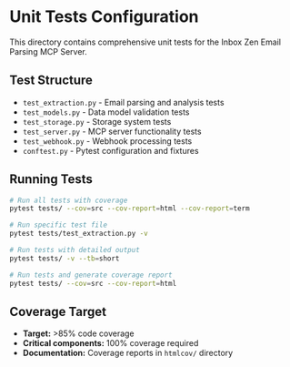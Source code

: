 # Unit Tests Configuration

This directory contains comprehensive unit tests for the Inbox Zen Email Parsing MCP Server.

## Test Structure

- `test_extraction.py` - Email parsing and analysis tests
- `test_models.py` - Data model validation tests
- `test_storage.py` - Storage system tests
- `test_server.py` - MCP server functionality tests
- `test_webhook.py` - Webhook processing tests
- `conftest.py` - Pytest configuration and fixtures

## Running Tests

```bash
# Run all tests with coverage
pytest tests/ --cov=src --cov-report=html --cov-report=term

# Run specific test file
pytest tests/test_extraction.py -v

# Run tests with detailed output
pytest tests/ -v --tb=short

# Run tests and generate coverage report
pytest tests/ --cov=src --cov-report=html
```

## Coverage Target

- **Target:** >85% code coverage
- **Critical components:** 100% coverage required
- **Documentation:** Coverage reports in `htmlcov/` directory
